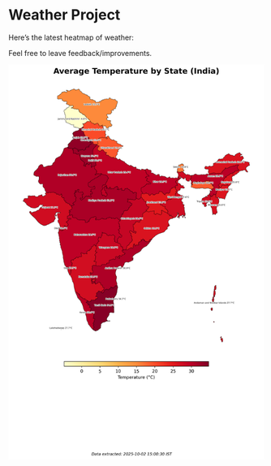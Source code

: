 # Weather Project

Here’s the latest heatmap of weather:

Feel free to leave feedback/improvements.

![India Heatmap](docs/assets/india_heatmap.png?v=DE4639)
